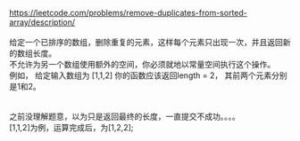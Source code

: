 
https://leetcode.com/problems/remove-duplicates-from-sorted-array/description/
<br><br>
给定一个已排序的数组，删除重复的元素，这样每个元素只出现一次，并且返回新的数组长度。 
<br>
不允许为另一个数组使用额外的空间，你必须就地以常量空间执行这个操作。 
<br>
例如， 给定输入数组为 [1,1,2] 你的函数应该返回length = 2， 其前两个元素分别是1和2。
<br><br><br>
之前没理解题意，以为只是返回最终的长度，一直提交不成功。。。。
<br>
[1,1,2]为例，运算完成后，为[1,2,2];
